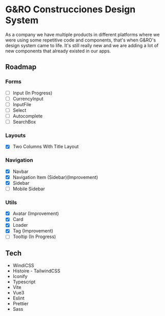 # G&RO Construcciones Design System

As a company we have multiple products in different platforms where we were using some repetitive code and components, that's when G&RO's design system came to life. It's still really new and we are adding a lot of new components that already existed in our apps.

## Roadmap

### Forms
- [ ] Input (In Progress)
- [ ] CurrencyInput
- [ ] InputFile
- [ ] Select
- [ ] Autocomplete
- [ ] SearchBox

### Layouts
- [x] Two Columns With Title Layout

### Navigation
- [x] Navbar
- [x] Navigation Item (Sidebar)(Improvement)
- [x] Sidebar
- [ ] Mobile Sidebar

### Utils
- [x] Avatar (Improvement)
- [x] Card
- [x] Loader
- [x] Tag (Improvement)
- [ ] Tooltip (In Progress)

## Tech

- WindiCSS
- Histoire - TailwindCSS
- Iconify
- Typescript
- Vite
- Vue3
- Eslint
- Prettier
- Sass
